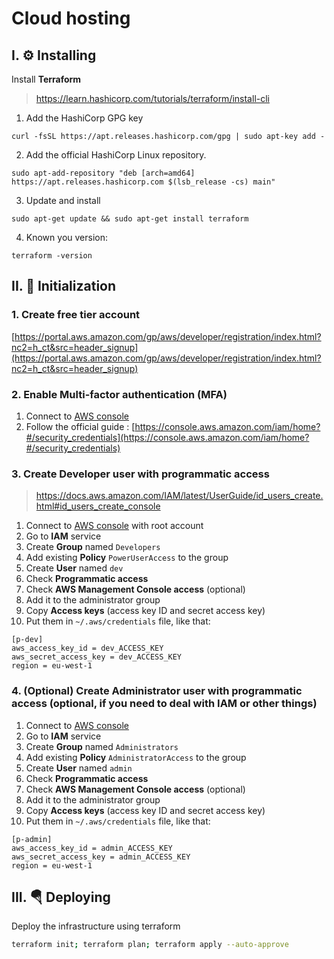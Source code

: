 # Cloud hosting


## I. ⚙ Installing
Install **Terraform**
> https://learn.hashicorp.com/tutorials/terraform/install-cli

1. Add the HashiCorp GPG key
```shell script
curl -fsSL https://apt.releases.hashicorp.com/gpg | sudo apt-key add -
```
2. Add the official HashiCorp Linux repository.
```shell script
sudo apt-add-repository "deb [arch=amd64] https://apt.releases.hashicorp.com $(lsb_release -cs) main"
```
3. Update and install
```shell script
sudo apt-get update && sudo apt-get install terraform
```
4. Known you  version:
```shell script
terraform -version
```

## II. 📝 Initialization

### 1. Create free tier account
[https://portal.aws.amazon.com/gp/aws/developer/registration/index.html?nc2=h_ct&src=header_signup](https://portal.aws.amazon.com/gp/aws/developer/registration/index.html?nc2=h_ct&src=header_signup)

### 2. Enable Multi-factor authentication (MFA)
1. Connect to [AWS console](https://aws.amazon.com/fr/console/)
2. Follow the official guide : [https://console.aws.amazon.com/iam/home?#/security_credentials](https://console.aws.amazon.com/iam/home?#/security_credentials)

### 3. Create Developer user with programmatic access
> https://docs.aws.amazon.com/IAM/latest/UserGuide/id_users_create.html#id_users_create_console

1. Connect to [AWS console](https://aws.amazon.com/fr/console/) with root account
2. Go to **IAM** service
3. Create **Group** named `Developers`
4. Add existing **Policy** `PowerUserAccess` to the group
5. Create **User** named `dev`
6. Check **Programmatic access**
7. Check **AWS Management Console access** (optional)
8. Add it to the administrator group 
9. Copy **Access keys** (access key ID and secret access key)
10. Put them in `~/.aws/credentials` file, like that:
```
[p-dev]
aws_access_key_id = dev_ACCESS_KEY
aws_secret_access_key = dev_ACCESS_KEY
region = eu-west-1
```

### 4. (Optional) Create Administrator user with programmatic access (optional, if you need to deal with IAM or other things)
1. Connect to [AWS console](https://aws.amazon.com/fr/console/)
2. Go to **IAM** service
3. Create **Group** named `Administrators`
4. Add existing **Policy** `AdministratorAccess` to the group
5. Create **User** named `admin`
6. Check **Programmatic access**
7. Check **AWS Management Console access** (optional)
8. Add it to the administrator group 
9. Copy **Access keys** (access key ID and secret access key)
10. Put them in `~/.aws/credentials` file, like that:
```
[p-admin]
aws_access_key_id = admin_ACCESS_KEY
aws_secret_access_key = admin_ACCESS_KEY
region = eu-west-1
```

## III. 🪂 Deploying
Deploy the infrastructure using terraform
```sh
terraform init; terraform plan; terraform apply --auto-approve
```
